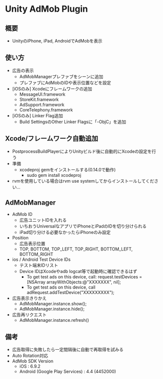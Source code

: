 Unity AdMob Plugin
===============

概要
---------------
 * UnityのiPhone, iPad, AndroidでAdMobを表示

使い方
-------
 * 広告の表示
   * AdMobManagerプレファブをシーンに追加
   * プレファブにAdMobのIDや表示位置などを設定
 * [iOSのみ] Xcodeにフレームワークの追加
   * MessageUI.framework
   * StoreKit.framework
   * AdSupport.framework
   * CoreTelephony.framework
 * [iOSのみ] Linker Flag追加
   * Build SettingsのOther Linker Flagsに「-ObjC」を追加

Xcode/フレームワーク自動追加
----------------
 * PostprocessBuildPlayerによりUnityビルド後に自動的にXcodeの設定を行う
 * 準備
   * xcodeproj gemをインストールする(0.14.0で動作)
     * sudo gem install xcodeproj
 * rvmを使用している場合はrvm use systemしてからインストールしてください...

AdMobManager
------------------
 * AdMob ID
   * 広告ユニットIDを入れる
   * いちおうUniversalなアプリでiPhoneとiPadのIDを切り分けられる
   * iPad切り分ける必要なかったらiPhoneのみ設定
 * Position
   * 広告表示位置
   * TOP, BOTTOM, TOP_LEFT, TOP_RIGHT, BOTTOM_LEFT, BOTTOM_RIGHT
 * ios / Android Test Device IDs
   * テスト端末IDリスト
   * Device IDはXcodeやadb logcat等で起動時に確認できるはず
     * <Google> To get test ads on this device, call: request.testDevices = [NSArray arrayWithObjects:@"XXXXXXX", nil];
     * To get test ads on this device, call adRequest.addTestDevice("XXXXXXXXX");
 * 広告表示きりかえ
   * AdMobManager.instance.show();
   * AdMobManager.instance.hide();
 * 広告再リクエスト
   * AdMobManager.instance.refresh()

備考
-----
 * 広告取得に失敗したら一定間隔後に自動で再取得を試みる
 * Auto Rotation対応
 * AdMob SDK Version
   * iOS : 6.9.2
   * Android (Google Play Services) : 4.4 (4452000)
